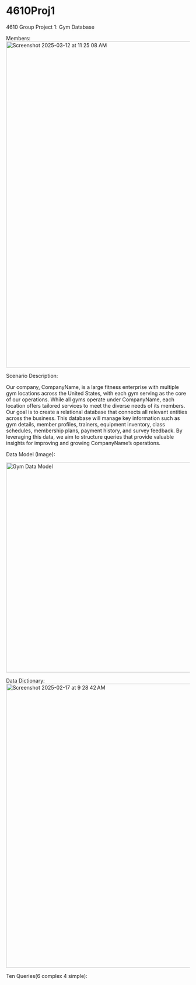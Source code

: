 
# 4610Proj1
4610 Group Project 1: Gym Database

Members: <img width="892" alt="Screenshot 2025-03-12 at 11 25 08 AM" src="https://github.com/user-attachments/assets/74a0781a-0ce9-4341-9afc-ea8c391e790c" />


Scenario Description:

Our company, CompanyName, is a large fitness enterprise with multiple gym locations across the United States, with each gym serving as the core of our operations. While all gyms operate under CompanyName, each location offers tailored services to meet the diverse needs of its members. Our goal is to create a relational database that connects all relevant entities across the business. This database will manage key information such as gym details, member profiles, trainers, equipment inventory, class schedules, membership plans, payment history, and survey feedback. By leveraging this data, we aim to structure queries that provide valuable insights for improving and growing CompanyName’s operations.

Data Model (Image):

<img width="574" alt="Gym Data Model" src="https://github.com/user-attachments/assets/e3f32985-62e2-405b-9f67-eab0020541ba" />


Data Dictionary:
<img width="777" alt="Screenshot 2025-02-17 at 9 28 42 AM" src="https://github.com/user-attachments/assets/cd4caf58-a534-40ef-86aa-e8d2bcd25803" />


Ten Queries(6 complex 4 simple):

